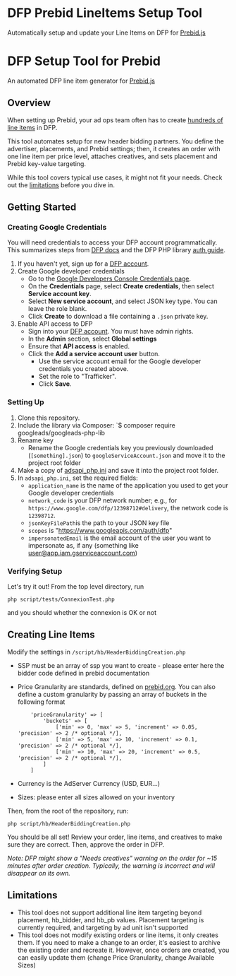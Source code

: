 # DFP Prebid LineItems Setup Tool
Automatically setup and update your Line Items on DFP for [Prebid.js](http://prebid.org/)

# DFP Setup Tool for Prebid
An automated DFP line item generator for [Prebid.js](http://prebid.org/)

## Overview
When setting up Prebid, your ad ops team often has to create [hundreds of line items](http://prebid.org/adops.html) in DFP.

This tool automates setup for new header bidding partners. You define the advertiser, placements, and Prebid settings; then, it creates an order with one line item per price level, attaches creatives, and sets placement and Prebid key-value targeting.

While this tool covers typical use cases, it might not fit your needs. Check out the [limitations](#limitations) before you dive in.

## Getting Started

### Creating Google Credentials
You will need credentials to access your DFP account programmatically. This summarizes steps from [DFP docs](https://developers.google.com/doubleclick-publishers/docs/authentication) and the DFP PHP library [auth guide](https://github.com/googleads/googleads-php-lib).
1. If you haven't yet, sign up for a [DFP account](https://www.doubleclickbygoogle.com/solutions/revenue-management/dfp/).
2. Create Google developer credentials
   * Go to the [Google Developers Console Credentials page](https://console.developers.google.com/apis/credentials).
   * On the **Credentials** page, select **Create credentials**, then select **Service account key**.
   * Select **New service account**, and select JSON key type. You can leave the role blank.
   * Click **Create** to download a file containing a `.json` private key.
3. Enable API access to DFP
   * Sign into your [DFP account](https://www.google.com/dfp/). You must have admin rights.
   * In the **Admin** section, select **Global settings**
   * Ensure that **API access** is enabled.
   * Click the **Add a service account user** button.
     * Use the service account email for the Google developer credentials you created above.
     * Set the role to "Trafficker".
     * Click **Save**.

### Setting Up
1. Clone this repository.
2. Include the library via Composer:
`$ composer require googleads/googleads-php-lib
3. Rename key
   * Rename the Google credentials key you previously downloaded (`[something].json`) to `googleServiceAccount.json` and move it to the project root folder
4. Make a copy of [adsapi_php.ini](https://github.com/googleads/googleads-php-lib/blob/master/examples/AdManager/adsapi_php.ini) and save it into the project root folder.
5. In `adsapi_php.ini`, set the required fields:
   * `application_name` is the name of the application you used to get your Google developer credentials
   * `network_code` is your DFP network number; e.g., for `https://www.google.com/dfp/12398712#delivery`, the network code is `12398712`.
   * `jsonKeyFilePath`is the path to your JSON key file
   * `scopes` is "https://www.googleapis.com/auth/dfp"
   * `impersonatedEmail` is the email account of the user you want to impersonate as, if any (something like user@app.iam.gserviceaccount.com)

### Verifying Setup
Let's try it out! From the top level directory, run

`php script/tests/ConnexionTest.php`

and you should whether the connexion is OK or not

## Creating Line Items

Modify the settings in 
`/script/hb/HeaderBiddingCreation.php`
* SSP must be an array of ssp you want to create - please enter here the bidder code defined in prebid documentation
* Price Granularity are standards, defined on [prebid.org](http://prebid.org/prebid-mobile/adops-price-granularity.html). You can also define a custom granularity by passing an array of buckets in the following format 
    
    ```
        'priceGranularity' => [ 
            'buckets' => [
                ['min' => 0, 'max' => 5, 'increment' => 0.05, 'precision' => 2 /* optional */],
                ['min' => 5, 'max' => 10, 'increment' => 0.1, 'precision' => 2 /* optional */],
                ['min' => 10, 'max' => 20, 'increment' => 0.5, 'precision' => 2 /* optional */],
            ]
        ]
    ```
* Currency is the AdServer Currency (USD, EUR...)
* Sizes: please enter all sizes allowed on your inventory 


Then, from the root of the repository, run:

`php script/hb/HeaderBiddingCreation.php`

You should be all set! Review your order, line items, and creatives to make sure they are correct. Then, approve the order in DFP.

*Note: DFP might show a "Needs creatives" warning on the order for ~15 minutes after order creation. Typically, the warning is incorrect and will disappear on its own.*

## Limitations
* This tool does not support additional line item targeting beyond placement, hb_bidder, and hb_pb values. Placement targeting is currently required, and targeting by ad unit isn't supported
* This tool does not modify existing orders or line items, it only creates them. If you need to make a change to an order, it's easiest to archive the existing order and recreate it. However, once orders are created, you can easily update them (change Price Granularity, change Available Sizes)
